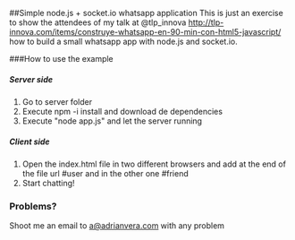 ##Simple node.js + socket.io whatsapp application
This is just an exercise to show the attendees of my talk at @tlp_innova http://tlp-innova.com/items/construye-whatsapp-en-90-min-con-html5-javascript/ how to build a small whatsapp app with node.js and socket.io.


###How to use the example

##### Server side

1. Go to server folder
2. Execute npm -i install and download de dependencies
3. Execute "node app.js" and let the server running

##### Client side

1. Open the index.html file in two different browsers and add at the end of the file url #user and in the other one #friend
2. Start chatting!


### Problems?

Shoot me an email to a@adrianvera.com with any problem

